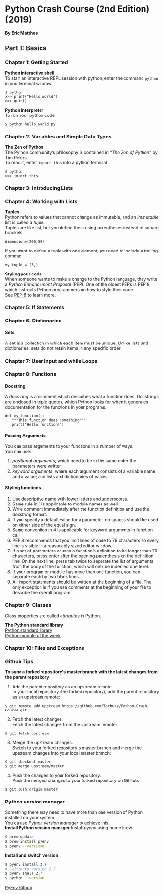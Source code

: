 # Python Crash Course (2nd Edition) (2019)
__By Eric Matthes__  

## Part 1: Basics
### Chapter 1: Getting Started  
__Python interactive shell__  
To start an interactive REPL session with python, enter the command `python` in you terminal window.
```
$ python
>>> print("Hello world")
>>> quit()
```

__Python interpreter__  
To run your python code
```
$ python hello_world.py
```

### Chapter 2: Variables and Simple Data Types
__The Zen of Python__  
The Python community’s philosophy is contained in _“The Zen of Python”_ by Tim Peters.  
To read it, enter `import this` into a python terminal
```
$ python
>>> import this
```

### Chapter 3: Introducing Lists

### Chapter 4: Working with Lists
__Tuples__    
Python refers to values that cannot change as immutable, and an _immutable_ list is called a _tuple_.  
Tuples are like list, but you define them using parentheses instead of square brackets.
```
dimension=(200,50)
```
If you want to define a tuple with one element, you need to include a trailing comma:
```
my_tuple = (3,)
```

__Styling your code__  
When someone wants to make a change to the Python language, they write
a _Python Enhancement Proposal_ (PEP). One of the oldest PEPs is PEP 8, which instructs Python programmers on how to style their code.  
See [PEP-8](https://peps.python.org/pep-0008/) to learn more.  

### Chapter 5: If Statements  

### Chapter 6: Dictionaries  
#### Sets
A set is a collection in which each item must be unique. Unlike lists and dictionaries, sets do not retain items in any specific order.  

### Chapter 7: User Input and while Loops

### Chapter 8: Functions
#### Docstring
A _docstring_ is a comment which describes what a function does.  Docstrings are enclosed in triple quotes, which Python looks for when it generates documentation for the functions in your programs.
```
def my_function():
   """This function does something"""
   print("Hello function!")
```

#### Passing Arguments  
You can pass arguments to your functions in a number of ways.  
You can use:
1. _positional arguments_, which need to be in the same order the parameters were written;
2. _keyword arguments_, where each argument consists of a variable name and a value; and lists and dictionaries of values.

#### Styling functions
1. Use descriptive name with lower letters and underscores.
2. Same rule in 1 is applicable to module names as well.
3. Write comment immediately after the function definition and use the _docstring_ format.
4. If you specify a default value for a parameter, no spaces should be used on either side of the equal sign.
5. Same convention in 4 is applicable for keyword arguments in function call.
6. PEP 8 recommends that you limit lines of code to 79 characters so every line is visible in a reasonably sized editor window.
7. If a set of parameters causes a function’s definition to
be longer than 79 characters, press enter after the opening parenthesis on the definition line. On the next line, press tab twice to separate the list of arguments from the body of the function, which will only be indented one level.
8. If your program or module has more than one function, you can separate each by two blank lines.  
9. All import statements should be written at the beginning of a file. The only exception is if you use comments at the beginning of your file to describe the overall program.

### Chapter 9: Classes
Class properties are called _attributes_ in Python.  

__The Python standard library__  
[Python standard library](https://docs.python.org/3/library/index.html)  
[Python module of the week](https://pymotw.com/3/)  

### Chapter 10: Files and Exceptions


### Github Tips  
__To sync a forked repository's master branch with the latest changes from the parent repository__  
1. Add the parent repository as an upstream remote.  
In your local repository (the forked repository), add the parent repository as an upstream remote:
```
$ git remote add upstream https://github.com/Tochukz/Python-Crash-Course.git
```
2. Fetch the latest changes.  
Fetch the latest changes from the upstream remote:
```
$ git fetch upstream
```
3. Merge the upstream changes.  
Switch to your forked repository's master branch and merge the upstream changes into your local master branch:
```
$ git checkout master
$ git merge upstream/master
```
4. Push the changes to your forked repository.  
Push the merged changes to your forked repository on GitHub:
```
$ git push origin master
```

### Python version manager
Something there may need to have more than one version of Python installed on your system.  
You ca use _Python version manager_ to achieve this.  
__Install Python version manager__
Install _pyenv_ using home brew  
```bash
$ brew update
$ brew install pyenv
$ pyenv --versioon
```

__Install and switch version__   
```bash
$ pyenv install 2.7
# Switch to version 2.7
$ pyenv shell 2.7
$ python --version
```  
[PyEnv Github](https://github.com/pyenv/pyenv)

